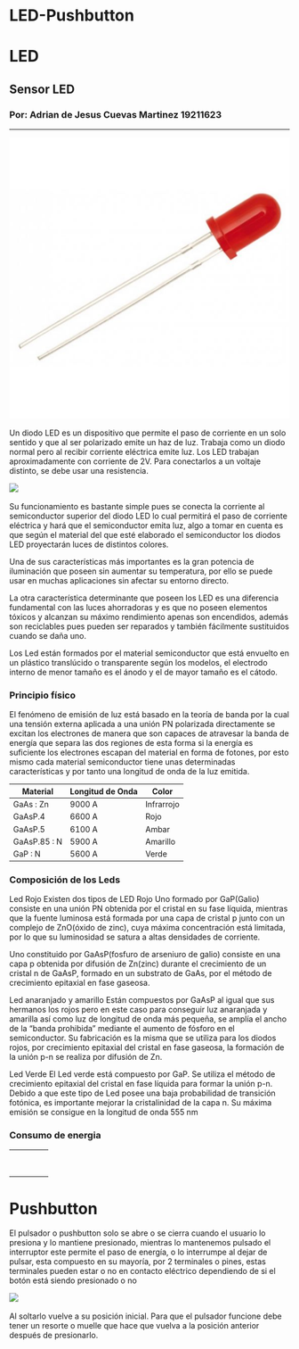 # LED-Pushbutton
# LED
## Sensor LED
### Por: Adrian de Jesus Cuevas Martinez 19211623
------
![](LEDRojo.jpg)

Un diodo LED es un dispositivo que permite el paso de corriente en un solo sentido y que al ser polarizado
emite un haz de luz. Trabaja como un diodo normal pero al recibir corriente eléctrica emite luz. Los LED
trabajan aproximadamente con corriente de 2V. Para conectarlos a un voltaje distinto, se debe usar una
resistencia.

![](Led.jpg)

Su funcionamiento es bastante simple pues se conecta la corriente al semiconductor superior del diodo LED lo cual permitirá el paso de corriente eléctrica y hará que el semiconductor emita luz, algo a tomar en cuenta es que según el material del que esté elaborado el semiconductor los diodos LED proyectarán luces de distintos colores.

Una de sus características más importantes es la gran potencia de iluminación que poseen sin aumentar su temperatura, por ello se puede usar en muchas aplicaciones sin afectar su entorno directo.

La otra característica determinante que poseen los LED es una diferencia fundamental con las luces ahorradoras y es que no poseen elementos tóxicos y alcanzan su máximo rendimiento apenas son encendidos, además son reciclables pues pueden ser reparados y también fácilmente sustituidos cuando se daña uno.

Los Led están formados por el material semiconductor que está envuelto en un plástico translúcido o transparente según los modelos, el electrodo interno de menor tamaño es el ánodo y el de mayor tamaño es el cátodo.

### Principio físico
El fenómeno de emisión de luz está basado en la teoría de banda por la cual una tensión externa aplicada a una unión PN polarizada directamente se excitan los electrones de manera que son capaces de atravesar la banda de energía que separa las dos regiones de esta forma si la energía es suficiente los electrones escapan del material en forma de fotones, por esto mismo cada material semiconductor tiene unas determinadas características y por tanto una longitud de onda de la luz emitida.

|  Material |  Longitud de Onda | Color  |   
|---|---|---|
| GaAs : Zn  | 9000 A  |  Infrarrojo |  
| GaAsP.4  |  6600 A | Rojo  |  
| GaAsP.5  | 6100 A | Ambar  |   
| GaAsP.85 : N  | 5900 A  | Amarillo  |  
| GaP : N  | 5600 A  | Verde  |  

### Composición de los Leds
Led Rojo
Existen dos tipos de LED Rojo
Uno formado por GaP(Galio) consiste en una unión PN obtenida por el cristal en su fase líquida, mientras que la fuente luminosa está formada por una capa de cristal p junto con un complejo de ZnO(óxido de zinc), cuya máxima concentración está limitada, por lo que su luminosidad se satura a altas densidades de corriente. 

Uno constituido por GaAsP(fosfuro de arseniuro de galio) consiste en una capa p obtenida por difusión de Zn(zinc) durante el crecimiento de un cristal n de GaAsP, formado en un substrato de GaAs, por el método de crecimiento epitaxial en fase gaseosa.
 

Led anaranjado y amarillo
Están compuestos por GaAsP al igual que sus hermanos los rojos pero en este caso para conseguir luz anaranjada y amarilla así como luz de longitud de onda más pequeña, se amplía el ancho de la “banda prohibida” mediante el aumento de fósforo en el semiconductor.
Su fabricación es la misma que se utiliza para los diodos rojos, por crecimiento epitaxial del cristal en fase gaseosa, la formación de la unión p-n se realiza por difusión de Zn.

Led Verde
El Led verde está compuesto por GaP. Se utiliza el método de crecimiento epitaxial del cristal en fase líquida para formar la unión p-n.
Debido a que este tipo de Led posee una baja probabilidad de transición fotónica, es importante mejorar la cristalinidad de la capa n. Su máxima emisión se consigue en la longitud de onda 555 nm

### Consumo de energia
|   |   |   |   |   |
|---|---|---|---|---|
|   |   |   |   |   |
|   |   |   |   |   |
|   |   |   |   |   |
|   |   |   |   |   |
|   |   |   |   |   |
|   |   |   |   |   |
|   |   |   |   |   |
|   |   |   |   |   |
|   |   |   |   |   |

# Pushbutton
El pulsador o pushbutton solo se abre o se cierra cuando el usuario lo presiona y lo mantiene presionado, mientras lo mantenemos pulsado el interruptor este permite el  paso de energía, o lo interrumpe al dejar de pulsar, esta compuesto en su mayoría, por 2 terminales o pines, estas terminales pueden estar o no en contacto eléctrico dependiendo de si el botón está siendo presionado o no

![](pushbutton.png)

Al soltarlo vuelve a su posición inicial.
Para que el pulsador funcione debe tener un resorte o muelle que hace que vuelva a la posición anterior después de presionarlo.




 
